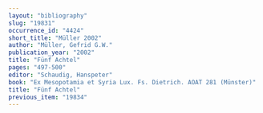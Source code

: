 ```yaml
---
layout: "bibliography"
slug: "19831"
occurrence_id: "4424"
short_title: "Müller 2002"
author: "Müller, Gefrid G.W."
publication_year: "2002"
title: "Fünf Achtel"
pages: "497-500"
editor: "Schaudig, Hanspeter"
book: "Ex Mesopotamia et Syria Lux. Fs. Dietrich. AOAT 281 (Münster)"
title: "Fünf Achtel"
previous_item: "19834"
---
```

